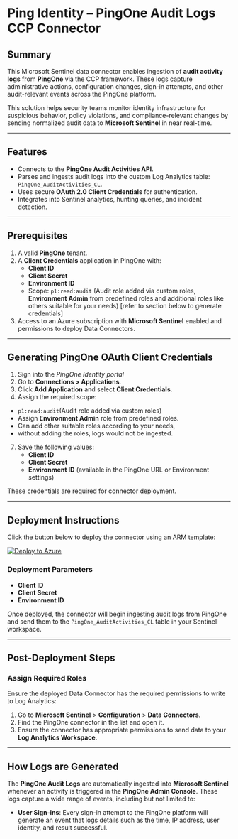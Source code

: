 # Ping Identity – PingOne Audit Logs CCP Connector

## **Summary**

This Microsoft Sentinel data connector enables ingestion of **audit activity logs** from **PingOne** via the CCP framework. These logs capture administrative actions, configuration changes, sign-in attempts, and other audit-relevant events across the PingOne platform.

This solution helps security teams monitor identity infrastructure for suspicious behavior, policy violations, and compliance-relevant changes by sending normalized audit data to **Microsoft Sentinel** in near real-time.

---

## **Features**

- Connects to the **PingOne Audit Activities API**.
- Parses and ingests audit logs into the custom Log Analytics table: `PingOne_AuditActivities_CL`.
- Uses secure **OAuth 2.0 Client Credentials** for authentication.
- Integrates into Sentinel analytics, hunting queries, and incident detection.

---

## **Prerequisites**

1. A valid **PingOne** tenant.
2. A **Client Credentials** application in PingOne with:  
   - **Client ID**
   - **Client Secret**
   - **Environment ID**
   - Scope: `p1:read:audit` (Audit role added via custom roles, **Environment Admin** from predefined roles and additional roles like others suitable for your needs)
   [refer to section below to generate credentials]
3. Access to an Azure subscription with **Microsoft Sentinel** enabled and permissions to deploy Data Connectors.

---

## **Generating PingOne OAuth Client Credentials**

1. Sign into the *PingOne Identity portal*
2. Go to **Connections > Applications**.
3. Click **Add Application** and select **Client Credentials**.
4. Assign the required scope:
  * `p1:read:audit`(Audit role added via custom roles)
  * Assign **Environment Admin** role from predefined roles.
  * Can add other suitable roles according to your needs,
  * without adding the roles, logs would not be ingested.
7. Save the following values:
   - **Client ID**
   - **Client Secret**
   - **Environment ID** (available in the PingOne URL or Environment settings)

These credentials are required for connector deployment.

---

## **Deployment Instructions**

Click the button below to deploy the connector using an ARM template:

[![Deploy to Azure](https://aka.ms/deploytoazurebutton)](https://portal.azure.com/#create/Microsoft.Template/uri/YOUR-DEPLOYMENT-URL-HERE)

### **Deployment Parameters**

- **Client ID**
- **Client Secret**
- **Environment ID**

Once deployed, the connector will begin ingesting audit logs from PingOne and send them to the `PingOne_AuditActivities_CL` table in your Sentinel workspace.

---

## **Post-Deployment Steps**

### **Assign Required Roles**

Ensure the deployed Data Connector has the required permissions to write to Log Analytics:

1. Go to **Microsoft Sentinel** > **Configuration** > **Data Connectors**.
2. Find the PingOne connector in the list and open it.
3. Ensure the connector has appropriate permissions to send data to your **Log Analytics Workspace**.

---

## **How Logs are Generated**

The **PingOne Audit Logs** are automatically ingested into **Microsoft Sentinel** whenever an activity is triggered in the **PingOne Admin Console**. These logs capture a wide range of events, including but not limited to:

- **User Sign-ins**: Every sign-in attempt to the PingOne platform will generate an event that logs details such as the time, IP address, user identity, and result successful.